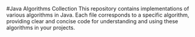 #Java Algorithms Collection
This repository contains implementations of various algorithms in Java. Each file corresponds to a specific algorithm, providing clear and concise code for understanding and using these algorithms in your projects.
